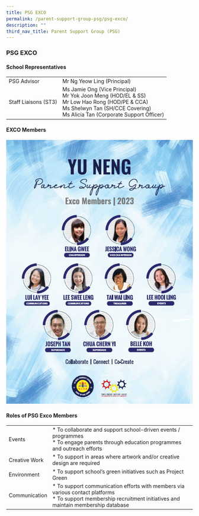 ```yaml
---
title: PSG EXCO
permalink: /parent-support-group-psg/psg-exco/
description: ""
third_nav_title: Parent Support Group (PSG)
---
```

### PSG EXCO

#### School Representatives

| | |
| --- | --- |
| PSG Advisor | Mr Ng Yeow Ling (Principal) |
| Staff Liaisons (ST3) | Ms Jamie Ong (Vice Principal)<br>Mr Yok Joon Meng (HOD/EL & SS)<br>Mr Low Hao Rong (HOD/PE & CCA)<br>Ms Shelwyn Tan (SH/CCE Covering)<br>Ms Alicia Tan (Corporate Support Officer) |

#### EXCO Members

![](/images/PSG%202023.png)

#### Roles of PSG Exco Members

| | |
| --- | --- |
| Events | * To collaborate and support school-driven events / programmes<br> * To engage parents through education programmes and outreach efforts |
| Creative Work | * To support in areas where artwork and/or creative design are required |
| Environment | * To support school’s green initiatives such as Project Green |
| Communication | * To support communication efforts with members via various contact platforms<br>* To support membership recruitment initiatives and maintain membership database |